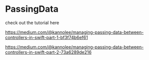 # PassingData
check out the tutorial here

https://medium.com/@kannolee/managing-passing-data-between-controllers-in-swift-part-1-bf3f74b6ef61

https://medium.com/@kannolee/managing-passing-data-between-controllers-in-swift-part-2-73a6289de216
